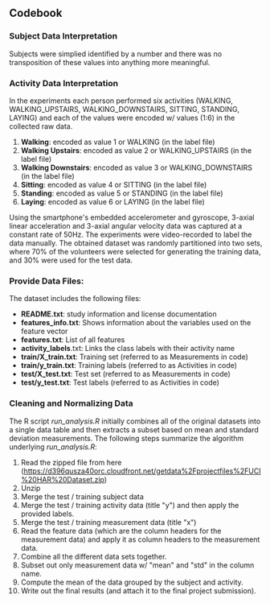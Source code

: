 ## Codebook
### Subject Data Interpretation
Subjects were simplied identified by a number and there was no transposition of these values into anything more meaningful.

### Activity Data Interpretation
In the experiments each person performed six activities (WALKING, WALKING_UPSTAIRS, WALKING_DOWNSTAIRS, SITTING, STANDING, LAYING) 
and each of the values were encoded w/ values (1:6) in the collected raw data. 

1. **Walking**: encoded as value 1 or WALKING (in the label file)
2. **Walking Upstairs**: encoded as value 2 or WALKING_UPSTAIRS (in the label file)
3. **Walking Downstairs**: encoded as value 3 or WALKING_DOWNSTAIRS (in the label file)
4. **Sitting**: encoded as value 4 or SITTING (in the label file)
5. **Standing**: encoded as value 5 or STANDING (in the label file)
6. **Laying**: encoded as value 6 or LAYING (in the label file)

Using the smartphone's embedded accelerometer and gyroscope, 3-axial linear acceleration and 3-axial angular velocity data was captured at a constant rate of 50Hz. The experiments were video-recorded to label the data manually. The obtained dataset was randomly partitioned into two sets, where 70% of the volunteers were selected for generating the training data, and 30% were used for the test data.

### Provide Data Files:
The dataset includes the following files:

* **README.txt**: study information and license documentation 
* **features_info.txt**: Shows information about the variables used on the feature vector 
* **features.txt**: List of all features 
* **activity_labels**.txt: Links the class labels with their activity name 
* **train/X_train.txt**: Training set (referred to as Measurements in code)
* **train/y_train.txt**: Training labels (referred to as Activities in code)
* **test/X_test.txt**: Test set (referred to as Measurements in code)
* **test/y_test.txt**: Test labels (referred to as Activities in code)

### Cleaning and Normalizing Data
The R script *run_analysis.R* initially combines all of the original datasets into a single data table and then extracts a subset based on mean and standard deviation measurements.
The following steps summarize the algorithm underlying *run_analysis.R*:

1. Read the zipped file from here (https://d396qusza40orc.cloudfront.net/getdata%2Fprojectfiles%2FUCI%20HAR%20Dataset.zip)
2. Unzip
3. Merge the test / training subject data
4. Merge the test / training activity data (title "y") and then apply the provided labels.
5. Merge the test / training measurement data (title "x")
6. Read the feature data (which are the column headers for the measurement data) and apply it as column headers to the measurement data. 
7. Combine all the different data sets together.
8. Subset out only measurement data w/ "mean" and "std" in the column name.
9. Compute the mean of the data grouped by the subject and activity.
10. Write out the final results (and attach it to the final project submission).
